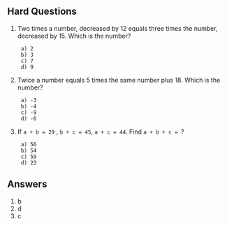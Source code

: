## Hard Questions
1. Two times a number, decreased by 12 equals three times the number, decreased by 15. Which is the number?

        a) 2
        b) 3
        c) 7
        d) 9
 
 
2. Twice a number equals 5 times the same number plus 18. Which is the number?

        a) -3
        b) -4
        c) -9
        d) -6
 
3. If `a + b = 29` , `b + c = 45`, `a + c = 44`. Find `a + b + c = `?

        a) 56
        b) 54
        c) 59
        d) 23

## Answers
1. b
2. d
3. c 

